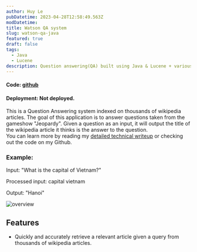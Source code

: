 ```yaml
---
author: Huy Le
pubDatetime: 2023-04-28T12:58:49.563Z
modDatetime:
title: Watson QA system
slug: watson-qa-java
featured: true
draft: false
tags:
  - Java
  - Lucene
description: Question answering(QA) built using Java & Lucene + various NLP techniques.
---
```


#### Code: [github](https://github.com/huyl1/watson-project)

#### Deployment: Not deployed.

This is a Question Answering system indexed on thousands of wikipedia articles.
The goal of this application is to answer questions taken from the gameshow "Jeopardy". Given a question as an input, it will output the
title of the wikipedia article it thinks is the answer to the question.  
You can learn more
by reading my [detailed technical writeup](https://docs.google.com/document/d/1Ao0VPE4fVg_RtU-H6f-96Ba3GyGQTtuwigMvBLmfmyI/edit?usp=sharing)
or checking out the code on my Github.

### Example:

Input: "What is the capital of Vietnam?"

Processed input: capital vietnam

Output: "Hanoi"

![overview](@assets/blog/watson-QA/watson.png)

## Features

- Quickly and accurately retrieve a relevant article given a query from thousands of wikipedia articles.
